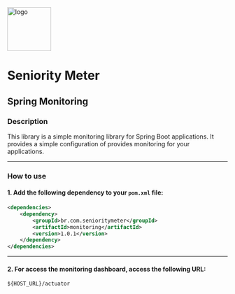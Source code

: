 <img src="https://github.com/SeniorityMeter/spring-sm-starter-bom/assets/36059306/ebfcb364-caea-48eb-972a-2d1ae63f4cdb" alt="logo" width="100"/>

# Seniority Meter
## Spring Monitoring

### Description
This library is a simple monitoring library for Spring Boot applications. It provides a simple configuration of provides monitoring for your applications.

___

### How to use
#### 1. Add the following dependency to your `pom.xml` file:

```xml
<dependencies>
    <dependency>
        <groupId>br.com.senioritymeter</groupId>
        <artifactId>monitoring</artifactId>
        <version>1.0.1</version>
    </dependency>
</dependencies>
```
___

#### 2. For access the monitoring dashboard, access the following URL:
```
${HOST_URL}/actuator
```